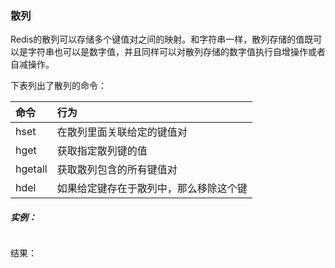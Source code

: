 ### 散列

Redis的散列可以存储多个键值对之间的映射。和字符串一样，散列存储的值既可以是字符串也可以是数字值，并且同样可以对散列存储的数字值执行自增操作或者自减操作。

下表列出了散列的命令：

| 命令 | 行为 |
| :--- | :--- |
| hset | 在散列里面关联给定的键值对 |
| hget | 获取指定散列键的值 |
| hgetall | 获取散列包含的所有键值对 |
| hdel | 如果给定键存在于散列中，那么移除这个键 |

##### 实例：

```

```

结果：

```

```

